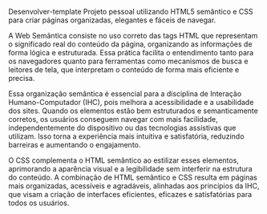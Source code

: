 Desenvolver-template
Projeto pessoal utilizando HTML5 semântico e CSS para criar páginas organizadas, elegantes e fáceis de navegar.

A Web Semântica consiste no uso correto das tags HTML que representam o significado real do conteúdo da página, organizando as informações de forma lógica e estruturada. Essa prática facilita o entendimento tanto para os navegadores quanto para ferramentas como mecanismos de busca e leitores de tela, que interpretam o conteúdo de forma mais eficiente e precisa.

Essa organização semântica é essencial para a disciplina de Interação Humano-Computador (IHC), pois melhora a acessibilidade e a usabilidade dos sites. Quando os elementos estão bem estruturados e semanticamente corretos, os usuários conseguem navegar com mais facilidade, independentemente do dispositivo ou das tecnologias assistivas que utilizam. Isso torna a experiência mais intuitiva e satisfatória, reduzindo barreiras e aumentando o engajamento.

O CSS complementa o HTML semântico ao estilizar esses elementos, aprimorando a aparência visual e a legibilidade sem interferir na estrutura do conteúdo. A combinação de HTML semântico e CSS resulta em páginas mais organizadas, acessíveis e agradáveis, alinhadas aos princípios da IHC, que visam a criação de interfaces eficientes, eficazes e satisfatórias para todos os usuários.
